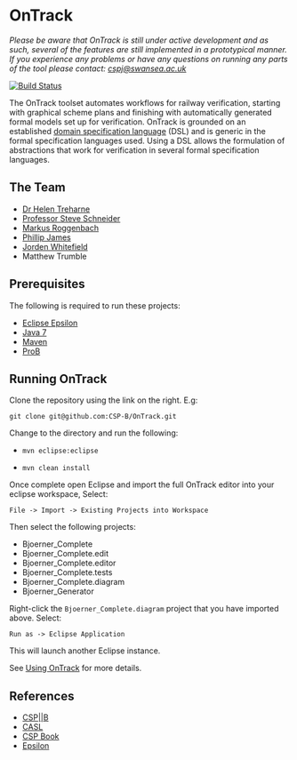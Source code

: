 # OnTrack

*Please be aware that OnTrack is still under active development and as such, several of the features are still implemented in a prototypical manner.*
*If you experience any problems or have any questions on running any parts of the tool please contact: cspj@swansea.ac.uk*

[![Build Status](https://travis-ci.org/CSP-B/OnTrack.svg?branch=master)](https://travis-ci.org/CSP-B/OnTrack)

The OnTrack toolset automates workflows for railway verification, starting with graphical scheme plans and finishing with automatically generated formal models set up for verification. OnTrack is grounded on an established [domain specification language](https://en.wikipedia.org/wiki/Domain-specific_language) (DSL) and is generic in the formal specification languages used. Using a DSL allows the formulation of abstractions that work for verification in several formal specification languages.

## The Team

* [Dr Helen Treharne](http://www2.surrey.ac.uk/computing/people/helen_treharne/)
* [Professor Steve Schneider](http://www2.surrey.ac.uk/computing/people/steve_schneider/)
* [Markus Roggenbach](http://www.cs.swan.ac.uk/~csmarkus/)
* [Phillip James](http://cs.swan.ac.uk/~cspj/)
* [Jorden Whitefield](http://uk.linkedin.com/in/jwhitefield/)
* Matthew Trumble

## Prerequisites

The following is required to run these projects:

* [Eclipse Epsilon](http://www.eclipse.org/epsilon/download/)
* [Java 7](http://www.oracle.com/technetwork/java/javase/downloads/jdk7-downloads-1880260.html)
* [Maven](https://maven.apache.org/)
* [ProB](http://www.stups.uni-duesseldorf.de/ProB/index.php5/Download)

## Running OnTrack

Clone the repository using the link on the right. E.g:

```
git clone git@github.com:CSP-B/OnTrack.git
```

Change to the directory and run the following:

* `mvn eclipse:eclipse`

* `mvn clean install`

Once complete open Eclipse and import the full OnTrack editor into your eclipse workspace, Select:

`File -> Import -> Existing Projects into Workspace`

Then select the following projects:

* Bjoerner_Complete
* Bjoerner_Complete.edit
* Bjoerner_Complete.editor
* Bjoerner_Complete.tests
* Bjoerner_Complete.diagram
* Bjoerner_Generator

Right-click the `Bjoerner_Complete.diagram` project that you have imported above. Select:

`Run as -> Eclipse Application`

This will launch another Eclipse instance.

See [Using OnTrack](https://github.com/lordqwerty/OnTrack/blob/master/Using%20OnTrack.md) for more details.

## References

* [CSP||B](http://csp-b.org/)
* [CASL](http://www.informatik.uni-bremen.de/cofi/wiki/index.php/CoFI)
* [CSP Book](http://www.usingcsp.com/cspbook.pdf)
* [Epsilon](http://www.eclipse.org/epsilon/)
